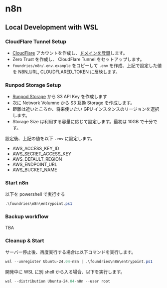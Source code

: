 # n8n

## Local Development with WSL

### CloudFlare Tunnel Setup

- [CloudFlare](https://www.cloudflare.com/ja-jp/) アカウントを作成し、[ドメインを登録](https://dash.cloudflare.com/3585af39fca4c51968b1a42a2e3da8eb/registrar/register)します。
- Zero Trust を作成し、 CloudFlare Tunnel をセットアップします。
- `foundries/n8n/.env.example` をコピーして `.env` を作成、上記で設定した値を N8N_URL, CLOUDFLARED_TOKEN に反映します。

### Runpod Storage Setup

- [Runpod Storage](https://console.runpod.io/user/storage) から S3 API Key を作成します
- 次に Network Volumne から S3 互換 Storage を作成します。
- 距離は近いところか、将来使いたい GPU インスタンスのリージョンを選択します。
- Storage Size は利用する容量に応じて設定します。最初は 10GB で十分です。

設定後、上記の値を以下 `.env` に設定します。

- AWS_ACCESS_KEY_ID
- AWS_SECRET_ACCESS_KEY
- AWS_DEFAULT_REGION
- AWS_ENDPOINT_URL
- AWS_BUCKET_NAME

### Start n8n

以下を powershell で実行する

```powershell
.\foundries\n8n\entrypoint.ps1
```

### Backup workflow

TBA

### Cleanup & Start

サーバー停止後、再度実行する場合は以下コマンドを実行します。

```powershell
wsl --unregister Ubuntu-24.04-n8n | .\foundries\n8n\entrypoint.ps1
```

開発中に WSL に別 shell から入る場合、以下を実行します。

```powershell
wsl --distribution Ubuntu-24.04-n8n --user root
```
